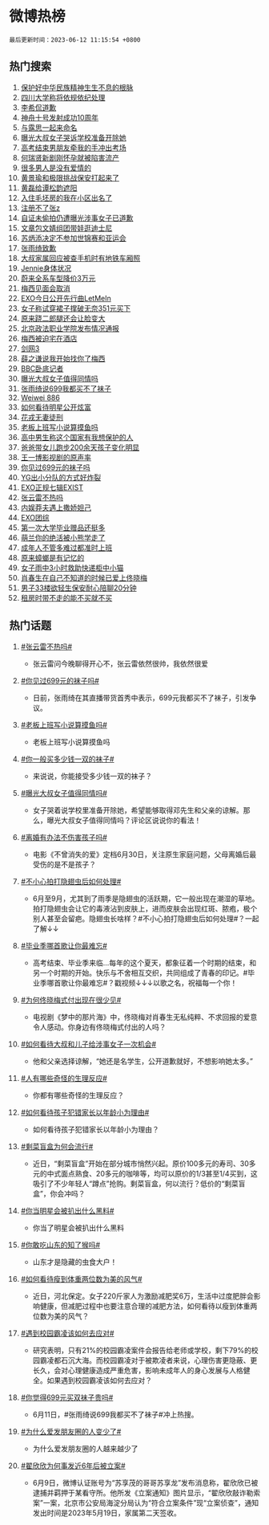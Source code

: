 # 微博热榜

`最后更新时间：2023-06-12 11:15:54 +0800`

## 热门搜索

1. [保护好中华民族精神生生不息的根脉](https://m.weibo.cn/search?containerid=100103type%3D1%26t%3D10%26q%3D%23%E4%BF%9D%E6%8A%A4%E5%A5%BD%E4%B8%AD%E5%8D%8E%E6%B0%91%E6%97%8F%E7%B2%BE%E7%A5%9E%E7%94%9F%E7%94%9F%E4%B8%8D%E6%81%AF%E7%9A%84%E6%A0%B9%E8%84%89%23&stream_entry_id=51&isnewpage=1&extparam=seat%3D1%26dgr%3D0%26filter_type%3Drealtimehot%26c_type%3D51%26stream_entry_id%3D51%26cate%3D10103%26pos%3D0%26display_time%3D1686539753%26pre_seqid%3D168653975335801841923&luicode=10000011&lfid=106003type%253D25%2526t%253D3%2526disable_hot%253D1%2526filter_type%253Drealtimehot)
1. [四川大学称将依规依纪处理](https://m.weibo.cn/search?containerid=100103type%3D1%26t%3D10%26q%3D%23%E5%9B%9B%E5%B7%9D%E5%A4%A7%E5%AD%A6%E7%A7%B0%E5%B0%86%E4%BE%9D%E8%A7%84%E4%BE%9D%E7%BA%AA%E5%A4%84%E7%90%86%23&stream_entry_id=31&isnewpage=1&extparam=seat%3D1%26q%3D%2523%25E5%259B%259B%25E5%25B7%259D%25E5%25A4%25A7%25E5%25AD%25A6%25E7%25A7%25B0%25E5%25B0%2586%25E4%25BE%259D%25E8%25A7%2584%25E4%25BE%259D%25E7%25BA%25AA%25E5%25A4%2584%25E7%2590%2586%2523%26dgr%3D0%26c_type%3D31%26flag%3D1%26cate%3D5001%26pos%3D0%26realpos%3D1%26filter_type%3Drealtimehot%26band_rank%3D1%26stream_entry_id%3D31%26lcate%3D5001%26display_time%3D1686539753%26pre_seqid%3D168653975335801841923&luicode=10000011&lfid=106003type%253D25%2526t%253D3%2526disable_hot%253D1%2526filter_type%253Drealtimehot)
1. [李希侃道歉](https://m.weibo.cn/search?containerid=100103type%3D1%26t%3D10%26q%3D%23%E6%9D%8E%E5%B8%8C%E4%BE%83%E9%81%93%E6%AD%89%23&stream_entry_id=31&isnewpage=1&extparam=seat%3D1%26q%3D%2523%25E6%259D%258E%25E5%25B8%258C%25E4%25BE%2583%25E9%2581%2593%25E6%25AD%2589%2523%26dgr%3D0%26c_type%3D31%26flag%3D1%26cate%3D5001%26pos%3D1%26realpos%3D2%26filter_type%3Drealtimehot%26band_rank%3D2%26stream_entry_id%3D31%26lcate%3D5001%26display_time%3D1686539753%26pre_seqid%3D168653975335801841923&luicode=10000011&lfid=106003type%253D25%2526t%253D3%2526disable_hot%253D1%2526filter_type%253Drealtimehot)
1. [神舟十号发射成功10周年](https://m.weibo.cn/search?containerid=100103type%3D1%26t%3D10%26q%3D%23%E7%A5%9E%E8%88%9F%E5%8D%81%E5%8F%B7%E5%8F%91%E5%B0%84%E6%88%90%E5%8A%9F10%E5%91%A8%E5%B9%B4%23&stream_entry_id=31&isnewpage=1&extparam=seat%3D1%26q%3D%2523%25E7%25A5%259E%25E8%2588%259F%25E5%258D%2581%25E5%258F%25B7%25E5%258F%2591%25E5%25B0%2584%25E6%2588%2590%25E5%258A%259F10%25E5%2591%25A8%25E5%25B9%25B4%2523%26dgr%3D0%26c_type%3D31%26flag%3D0%26cate%3D5001%26pos%3D2%26realpos%3D3%26filter_type%3Drealtimehot%26band_rank%3D3%26stream_entry_id%3D31%26lcate%3D5001%26display_time%3D1686539753%26pre_seqid%3D168653975335801841923&luicode=10000011&lfid=106003type%253D25%2526t%253D3%2526disable_hot%253D1%2526filter_type%253Drealtimehot)
1. [与露思一起来命名](https://m.weibo.cn/search?containerid=100103type%3D1%26t%3D10%26q%3D%23%E4%B8%8E%E9%9C%B2%E6%80%9D%E4%B8%80%E8%B5%B7%E6%9D%A5%E5%91%BD%E5%90%8D%23&stream_entry_id=31&isnewpage=1&extparam=seat%3D1%26q%3D%2523%25E4%25B8%258E%25E9%259C%25B2%25E6%2580%259D%25E4%25B8%2580%25E8%25B5%25B7%25E6%259D%25A5%25E5%2591%25BD%25E5%2590%258D%2523%26dgr%3D0%26adid%3D192756%26c_type%3D31%26topic_ad%3D1%26cate%3D5001%26pos%3D3%26filter_type%3Drealtimehot%26stream_entry_id%3D31%26band_rank%3D4%26lcate%3D5001%26is_ad_pos%3D1%26display_time%3D1686539753%26pre_seqid%3D168653975335801841923&luicode=10000011&lfid=106003type%253D25%2526t%253D3%2526disable_hot%253D1%2526filter_type%253Drealtimehot)
1. [曝光大叔女子哭诉学校准备开除她](https://m.weibo.cn/search?containerid=100103type%3D1%26t%3D10%26q%3D%23%E6%9B%9D%E5%85%89%E5%A4%A7%E5%8F%94%E5%A5%B3%E5%AD%90%E5%93%AD%E8%AF%89%E5%AD%A6%E6%A0%A1%E5%87%86%E5%A4%87%E5%BC%80%E9%99%A4%E5%A5%B9%23&stream_entry_id=31&isnewpage=1&extparam=seat%3D1%26q%3D%2523%25E6%259B%259D%25E5%2585%2589%25E5%25A4%25A7%25E5%258F%2594%25E5%25A5%25B3%25E5%25AD%2590%25E5%2593%25AD%25E8%25AF%2589%25E5%25AD%25A6%25E6%25A0%25A1%25E5%2587%2586%25E5%25A4%2587%25E5%25BC%2580%25E9%2599%25A4%25E5%25A5%25B9%2523%26dgr%3D0%26c_type%3D31%26flag%3D16%26cate%3D5001%26pos%3D4%26realpos%3D4%26filter_type%3Drealtimehot%26band_rank%3D4%26stream_entry_id%3D31%26lcate%3D5001%26display_time%3D1686539753%26pre_seqid%3D168653975335801841923&luicode=10000011&lfid=106003type%253D25%2526t%253D3%2526disable_hot%253D1%2526filter_type%253Drealtimehot)
1. [高考结束男朋友牵我的手冲出考场](https://m.weibo.cn/search?containerid=100103type%3D1%26t%3D10%26q%3D%E9%AB%98%E8%80%83%E7%BB%93%E6%9D%9F%E7%94%B7%E6%9C%8B%E5%8F%8B%E7%89%B5%E6%88%91%E7%9A%84%E6%89%8B%E5%86%B2%E5%87%BA%E8%80%83%E5%9C%BA&stream_entry_id=31&isnewpage=1&extparam=seat%3D1%26q%3D%25E9%25AB%2598%25E8%2580%2583%25E7%25BB%2593%25E6%259D%259F%25E7%2594%25B7%25E6%259C%258B%25E5%258F%258B%25E7%2589%25B5%25E6%2588%2591%25E7%259A%2584%25E6%2589%258B%25E5%2586%25B2%25E5%2587%25BA%25E8%2580%2583%25E5%259C%25BA%26dgr%3D0%26c_type%3D31%26flag%3D2%26cate%3D5001%26pos%3D5%26realpos%3D5%26filter_type%3Drealtimehot%26band_rank%3D5%26stream_entry_id%3D31%26lcate%3D5001%26display_time%3D1686539753%26pre_seqid%3D168653975335801841923&luicode=10000011&lfid=106003type%253D25%2526t%253D3%2526disable_hot%253D1%2526filter_type%253Drealtimehot)
1. [何瑞贤新剧刚怀孕就被陷害流产](https://m.weibo.cn/search?containerid=100103type%3D1%26t%3D10%26q%3D%23%E4%BD%95%E7%91%9E%E8%B4%A4%E6%96%B0%E5%89%A7%E5%88%9A%E6%80%80%E5%AD%95%E5%B0%B1%E8%A2%AB%E9%99%B7%E5%AE%B3%E6%B5%81%E4%BA%A7%23&stream_entry_id=31&isnewpage=1&extparam=seat%3D1%26q%3D%2523%25E4%25BD%2595%25E7%2591%259E%25E8%25B4%25A4%25E6%2596%25B0%25E5%2589%25A7%25E5%2588%259A%25E6%2580%2580%25E5%25AD%2595%25E5%25B0%25B1%25E8%25A2%25AB%25E9%2599%25B7%25E5%25AE%25B3%25E6%25B5%2581%25E4%25BA%25A7%2523%26dgr%3D0%26c_type%3D31%26flag%3D2%26cate%3D5001%26pos%3D6%26realpos%3D6%26filter_type%3Drealtimehot%26band_rank%3D6%26stream_entry_id%3D31%26lcate%3D5001%26display_time%3D1686539753%26pre_seqid%3D168653975335801841923&luicode=10000011&lfid=106003type%253D25%2526t%253D3%2526disable_hot%253D1%2526filter_type%253Drealtimehot)
1. [很多男人是没有爱情的](https://m.weibo.cn/search?containerid=100103type%3D1%26t%3D10%26q%3D%E5%BE%88%E5%A4%9A%E7%94%B7%E4%BA%BA%E6%98%AF%E6%B2%A1%E6%9C%89%E7%88%B1%E6%83%85%E7%9A%84&stream_entry_id=31&isnewpage=1&extparam=seat%3D1%26q%3D%25E5%25BE%2588%25E5%25A4%259A%25E7%2594%25B7%25E4%25BA%25BA%25E6%2598%25AF%25E6%25B2%25A1%25E6%259C%2589%25E7%2588%25B1%25E6%2583%2585%25E7%259A%2584%26dgr%3D0%26c_type%3D31%26flag%3D2%26cate%3D5001%26pos%3D7%26realpos%3D7%26filter_type%3Drealtimehot%26band_rank%3D7%26stream_entry_id%3D31%26lcate%3D5001%26display_time%3D1686539753%26pre_seqid%3D168653975335801841923&luicode=10000011&lfid=106003type%253D25%2526t%253D3%2526disable_hot%253D1%2526filter_type%253Drealtimehot)
1. [黄景瑜和极限挑战保安打起来了](https://m.weibo.cn/search?containerid=100103type%3D1%26t%3D10%26q%3D%23%E9%BB%84%E6%99%AF%E7%91%9C%E5%92%8C%E6%9E%81%E9%99%90%E6%8C%91%E6%88%98%E4%BF%9D%E5%AE%89%E6%89%93%E8%B5%B7%E6%9D%A5%E4%BA%86%23&stream_entry_id=31&isnewpage=1&extparam=seat%3D1%26q%3D%2523%25E9%25BB%2584%25E6%2599%25AF%25E7%2591%259C%25E5%2592%258C%25E6%259E%2581%25E9%2599%2590%25E6%258C%2591%25E6%2588%2598%25E4%25BF%259D%25E5%25AE%2589%25E6%2589%2593%25E8%25B5%25B7%25E6%259D%25A5%25E4%25BA%2586%2523%26dgr%3D0%26c_type%3D31%26flag%3D2%26cate%3D5001%26pos%3D8%26realpos%3D8%26filter_type%3Drealtimehot%26band_rank%3D8%26stream_entry_id%3D31%26lcate%3D5001%26display_time%3D1686539753%26pre_seqid%3D168653975335801841923&luicode=10000011&lfid=106003type%253D25%2526t%253D3%2526disable_hot%253D1%2526filter_type%253Drealtimehot)
1. [黄磊给谭松韵遮阳](https://m.weibo.cn/search?containerid=100103type%3D1%26t%3D10%26q%3D%23%E9%BB%84%E7%A3%8A%E7%BB%99%E8%B0%AD%E6%9D%BE%E9%9F%B5%E9%81%AE%E9%98%B3%23&stream_entry_id=31&isnewpage=1&extparam=seat%3D1%26q%3D%2523%25E9%25BB%2584%25E7%25A3%258A%25E7%25BB%2599%25E8%25B0%25AD%25E6%259D%25BE%25E9%259F%25B5%25E9%2581%25AE%25E9%2598%25B3%2523%26dgr%3D0%26c_type%3D31%26flag%3D1%26cate%3D5001%26pos%3D9%26realpos%3D9%26filter_type%3Drealtimehot%26band_rank%3D9%26stream_entry_id%3D31%26lcate%3D5001%26display_time%3D1686539753%26pre_seqid%3D168653975335801841923&luicode=10000011&lfid=106003type%253D25%2526t%253D3%2526disable_hot%253D1%2526filter_type%253Drealtimehot)
1. [入住毛坯房的我在小区出名了](https://m.weibo.cn/search?containerid=100103type%3D1%26t%3D10%26q%3D%23%E5%85%A5%E4%BD%8F%E6%AF%9B%E5%9D%AF%E6%88%BF%E7%9A%84%E6%88%91%E5%9C%A8%E5%B0%8F%E5%8C%BA%E5%87%BA%E5%90%8D%E4%BA%86%23&stream_entry_id=31&isnewpage=1&extparam=seat%3D1%26q%3D%2523%25E5%2585%25A5%25E4%25BD%258F%25E6%25AF%259B%25E5%259D%25AF%25E6%2588%25BF%25E7%259A%2584%25E6%2588%2591%25E5%259C%25A8%25E5%25B0%258F%25E5%258C%25BA%25E5%2587%25BA%25E5%2590%258D%25E4%25BA%2586%2523%26dgr%3D0%26c_type%3D31%26flag%3D2%26cate%3D5001%26pos%3D10%26realpos%3D10%26filter_type%3Drealtimehot%26band_rank%3D10%26stream_entry_id%3D31%26lcate%3D5001%26display_time%3D1686539753%26pre_seqid%3D168653975335801841923&luicode=10000011&lfid=106003type%253D25%2526t%253D3%2526disable_hot%253D1%2526filter_type%253Drealtimehot)
1. [注册不了张z](https://m.weibo.cn/search?containerid=100103type%3D1%26t%3D10%26q%3D%23%E6%B3%A8%E5%86%8C%E4%B8%8D%E4%BA%86%E5%BC%A0z%23&stream_entry_id=31&isnewpage=1&extparam=seat%3D1%26q%3D%2523%25E6%25B3%25A8%25E5%2586%258C%25E4%25B8%258D%25E4%25BA%2586%25E5%25BC%25A0z%2523%26dgr%3D0%26c_type%3D31%26flag%3D0%26cate%3D5001%26pos%3D11%26realpos%3D11%26filter_type%3Drealtimehot%26band_rank%3D11%26stream_entry_id%3D31%26lcate%3D5001%26display_time%3D1686539753%26pre_seqid%3D168653975335801841923&luicode=10000011&lfid=106003type%253D25%2526t%253D3%2526disable_hot%253D1%2526filter_type%253Drealtimehot)
1. [自证未偷拍仍遭曝光涉事女子已道歉](https://m.weibo.cn/search?containerid=100103type%3D1%26t%3D10%26q%3D%23%E8%87%AA%E8%AF%81%E6%9C%AA%E5%81%B7%E6%8B%8D%E4%BB%8D%E9%81%AD%E6%9B%9D%E5%85%89%E6%B6%89%E4%BA%8B%E5%A5%B3%E5%AD%90%E5%B7%B2%E9%81%93%E6%AD%89%23&stream_entry_id=31&isnewpage=1&extparam=seat%3D1%26q%3D%2523%25E8%2587%25AA%25E8%25AF%2581%25E6%259C%25AA%25E5%2581%25B7%25E6%258B%258D%25E4%25BB%258D%25E9%2581%25AD%25E6%259B%259D%25E5%2585%2589%25E6%25B6%2589%25E4%25BA%258B%25E5%25A5%25B3%25E5%25AD%2590%25E5%25B7%25B2%25E9%2581%2593%25E6%25AD%2589%2523%26dgr%3D0%26c_type%3D31%26flag%3D0%26cate%3D5001%26pos%3D12%26realpos%3D12%26filter_type%3Drealtimehot%26band_rank%3D12%26stream_entry_id%3D31%26lcate%3D5001%26display_time%3D1686539753%26pre_seqid%3D168653975335801841923&luicode=10000011&lfid=106003type%253D25%2526t%253D3%2526disable_hot%253D1%2526filter_type%253Drealtimehot)
1. [文章包文婧组团带娃逛迪士尼](https://m.weibo.cn/search?containerid=100103type%3D1%26t%3D10%26q%3D%23%E6%96%87%E7%AB%A0%E5%8C%85%E6%96%87%E5%A9%A7%E7%BB%84%E5%9B%A2%E5%B8%A6%E5%A8%83%E9%80%9B%E8%BF%AA%E5%A3%AB%E5%B0%BC%23&stream_entry_id=31&isnewpage=1&extparam=seat%3D1%26q%3D%2523%25E6%2596%2587%25E7%25AB%25A0%25E5%258C%2585%25E6%2596%2587%25E5%25A9%25A7%25E7%25BB%2584%25E5%259B%25A2%25E5%25B8%25A6%25E5%25A8%2583%25E9%2580%259B%25E8%25BF%25AA%25E5%25A3%25AB%25E5%25B0%25BC%2523%26dgr%3D0%26c_type%3D31%26flag%3D2%26cate%3D5001%26pos%3D13%26realpos%3D13%26filter_type%3Drealtimehot%26band_rank%3D13%26stream_entry_id%3D31%26lcate%3D5001%26display_time%3D1686539753%26pre_seqid%3D168653975335801841923&luicode=10000011&lfid=106003type%253D25%2526t%253D3%2526disable_hot%253D1%2526filter_type%253Drealtimehot)
1. [苏炳添决定不参加世锦赛和亚运会](https://m.weibo.cn/search?containerid=100103type%3D1%26t%3D10%26q%3D%23%E8%8B%8F%E7%82%B3%E6%B7%BB%E5%86%B3%E5%AE%9A%E4%B8%8D%E5%8F%82%E5%8A%A0%E4%B8%96%E9%94%A6%E8%B5%9B%E5%92%8C%E4%BA%9A%E8%BF%90%E4%BC%9A%23&stream_entry_id=31&isnewpage=1&extparam=seat%3D1%26q%3D%2523%25E8%258B%258F%25E7%2582%25B3%25E6%25B7%25BB%25E5%2586%25B3%25E5%25AE%259A%25E4%25B8%258D%25E5%258F%2582%25E5%258A%25A0%25E4%25B8%2596%25E9%2594%25A6%25E8%25B5%259B%25E5%2592%258C%25E4%25BA%259A%25E8%25BF%2590%25E4%25BC%259A%2523%26dgr%3D0%26c_type%3D31%26flag%3D1%26cate%3D5001%26pos%3D14%26realpos%3D14%26filter_type%3Drealtimehot%26band_rank%3D14%26stream_entry_id%3D31%26lcate%3D5001%26display_time%3D1686539753%26pre_seqid%3D168653975335801841923&luicode=10000011&lfid=106003type%253D25%2526t%253D3%2526disable_hot%253D1%2526filter_type%253Drealtimehot)
1. [张雨绮致歉](https://m.weibo.cn/search?containerid=100103type%3D1%26t%3D10%26q%3D%E5%BC%A0%E9%9B%A8%E7%BB%AE%E8%87%B4%E6%AD%89&stream_entry_id=31&isnewpage=1&extparam=seat%3D1%26q%3D%25E5%25BC%25A0%25E9%259B%25A8%25E7%25BB%25AE%25E8%2587%25B4%25E6%25AD%2589%26dgr%3D0%26c_type%3D31%26flag%3D2%26cate%3D5001%26pos%3D15%26realpos%3D15%26filter_type%3Drealtimehot%26band_rank%3D15%26stream_entry_id%3D31%26lcate%3D5001%26display_time%3D1686539753%26pre_seqid%3D168653975335801841923&luicode=10000011&lfid=106003type%253D25%2526t%253D3%2526disable_hot%253D1%2526filter_type%253Drealtimehot)
1. [大叔家属回应被查手机时有地铁车厢照](https://m.weibo.cn/search?containerid=100103type%3D1%26t%3D10%26q%3D%23%E5%A4%A7%E5%8F%94%E5%AE%B6%E5%B1%9E%E5%9B%9E%E5%BA%94%E8%A2%AB%E6%9F%A5%E6%89%8B%E6%9C%BA%E6%97%B6%E6%9C%89%E5%9C%B0%E9%93%81%E8%BD%A6%E5%8E%A2%E7%85%A7%23&stream_entry_id=31&isnewpage=1&extparam=seat%3D1%26q%3D%2523%25E5%25A4%25A7%25E5%258F%2594%25E5%25AE%25B6%25E5%25B1%259E%25E5%259B%259E%25E5%25BA%2594%25E8%25A2%25AB%25E6%259F%25A5%25E6%2589%258B%25E6%259C%25BA%25E6%2597%25B6%25E6%259C%2589%25E5%259C%25B0%25E9%2593%2581%25E8%25BD%25A6%25E5%258E%25A2%25E7%2585%25A7%2523%26dgr%3D0%26c_type%3D31%26flag%3D0%26cate%3D5001%26pos%3D16%26realpos%3D16%26filter_type%3Drealtimehot%26band_rank%3D16%26stream_entry_id%3D31%26lcate%3D5001%26display_time%3D1686539753%26pre_seqid%3D168653975335801841923&luicode=10000011&lfid=106003type%253D25%2526t%253D3%2526disable_hot%253D1%2526filter_type%253Drealtimehot)
1. [Jennie身体状况](https://m.weibo.cn/search?containerid=100103type%3D1%26t%3D10%26q%3D%23Jennie%E8%BA%AB%E4%BD%93%E7%8A%B6%E5%86%B5%23&stream_entry_id=31&isnewpage=1&extparam=seat%3D1%26q%3D%2523Jennie%25E8%25BA%25AB%25E4%25BD%2593%25E7%258A%25B6%25E5%2586%25B5%2523%26dgr%3D0%26c_type%3D31%26flag%3D2%26cate%3D5001%26pos%3D17%26realpos%3D17%26filter_type%3Drealtimehot%26band_rank%3D17%26stream_entry_id%3D31%26lcate%3D5001%26display_time%3D1686539753%26pre_seqid%3D168653975335801841923&luicode=10000011&lfid=106003type%253D25%2526t%253D3%2526disable_hot%253D1%2526filter_type%253Drealtimehot)
1. [蔚来全系车型降价3万元](https://m.weibo.cn/search?containerid=100103type%3D1%26t%3D10%26q%3D%23%E8%94%9A%E6%9D%A5%E5%85%A8%E7%B3%BB%E8%BD%A6%E5%9E%8B%E9%99%8D%E4%BB%B73%E4%B8%87%E5%85%83%23&stream_entry_id=31&isnewpage=1&extparam=seat%3D1%26q%3D%2523%25E8%2594%259A%25E6%259D%25A5%25E5%2585%25A8%25E7%25B3%25BB%25E8%25BD%25A6%25E5%259E%258B%25E9%2599%258D%25E4%25BB%25B73%25E4%25B8%2587%25E5%2585%2583%2523%26dgr%3D0%26c_type%3D31%26flag%3D1%26cate%3D5001%26pos%3D18%26realpos%3D18%26filter_type%3Drealtimehot%26band_rank%3D18%26stream_entry_id%3D31%26lcate%3D5001%26display_time%3D1686539753%26pre_seqid%3D168653975335801841923&luicode=10000011&lfid=106003type%253D25%2526t%253D3%2526disable_hot%253D1%2526filter_type%253Drealtimehot)
1. [梅西见面会取消](https://m.weibo.cn/search?containerid=100103type%3D1%26t%3D10%26q%3D%23%E6%A2%85%E8%A5%BF%E8%A7%81%E9%9D%A2%E4%BC%9A%E5%8F%96%E6%B6%88%23&stream_entry_id=31&isnewpage=1&extparam=seat%3D1%26q%3D%2523%25E6%25A2%2585%25E8%25A5%25BF%25E8%25A7%2581%25E9%259D%25A2%25E4%25BC%259A%25E5%258F%2596%25E6%25B6%2588%2523%26dgr%3D0%26c_type%3D31%26flag%3D2%26cate%3D5001%26pos%3D19%26realpos%3D19%26filter_type%3Drealtimehot%26band_rank%3D19%26stream_entry_id%3D31%26lcate%3D5001%26display_time%3D1686539753%26pre_seqid%3D168653975335801841923&luicode=10000011&lfid=106003type%253D25%2526t%253D3%2526disable_hot%253D1%2526filter_type%253Drealtimehot)
1. [EXO今日公开先行曲LetMeIn](https://m.weibo.cn/search?containerid=100103type%3D1%26t%3D10%26q%3D%23EXO%E4%BB%8A%E6%97%A5%E5%85%AC%E5%BC%80%E5%85%88%E8%A1%8C%E6%9B%B2LetMeIn%23&stream_entry_id=31&isnewpage=1&extparam=seat%3D1%26q%3D%2523EXO%25E4%25BB%258A%25E6%2597%25A5%25E5%2585%25AC%25E5%25BC%2580%25E5%2585%2588%25E8%25A1%258C%25E6%259B%25B2LetMeIn%2523%26dgr%3D0%26c_type%3D31%26flag%3D1%26cate%3D5001%26pos%3D20%26realpos%3D20%26filter_type%3Drealtimehot%26band_rank%3D20%26stream_entry_id%3D31%26lcate%3D5001%26display_time%3D1686539753%26pre_seqid%3D168653975335801841923&luicode=10000011&lfid=106003type%253D25%2526t%253D3%2526disable_hot%253D1%2526filter_type%253Drealtimehot)
1. [女子称试穿裙子撑破无奈351元买下](https://m.weibo.cn/search?containerid=100103type%3D1%26t%3D10%26q%3D%23%E5%A5%B3%E5%AD%90%E7%A7%B0%E8%AF%95%E7%A9%BF%E8%A3%99%E5%AD%90%E6%92%91%E7%A0%B4%E6%97%A0%E5%A5%88351%E5%85%83%E4%B9%B0%E4%B8%8B%23&stream_entry_id=31&isnewpage=1&extparam=seat%3D1%26q%3D%2523%25E5%25A5%25B3%25E5%25AD%2590%25E7%25A7%25B0%25E8%25AF%2595%25E7%25A9%25BF%25E8%25A3%2599%25E5%25AD%2590%25E6%2592%2591%25E7%25A0%25B4%25E6%2597%25A0%25E5%25A5%2588351%25E5%2585%2583%25E4%25B9%25B0%25E4%25B8%258B%2523%26dgr%3D0%26c_type%3D31%26flag%3D1%26cate%3D5001%26pos%3D21%26realpos%3D21%26filter_type%3Drealtimehot%26band_rank%3D21%26stream_entry_id%3D31%26lcate%3D5001%26display_time%3D1686539753%26pre_seqid%3D168653975335801841923&luicode=10000011&lfid=106003type%253D25%2526t%253D3%2526disable_hot%253D1%2526filter_type%253Drealtimehot)
1. [原来跷二郎腿还会让脸变大](https://m.weibo.cn/search?containerid=100103type%3D1%26t%3D10%26q%3D%23%E5%8E%9F%E6%9D%A5%E8%B7%B7%E4%BA%8C%E9%83%8E%E8%85%BF%E8%BF%98%E4%BC%9A%E8%AE%A9%E8%84%B8%E5%8F%98%E5%A4%A7%23&stream_entry_id=31&isnewpage=1&extparam=seat%3D1%26q%3D%2523%25E5%258E%259F%25E6%259D%25A5%25E8%25B7%25B7%25E4%25BA%258C%25E9%2583%258E%25E8%2585%25BF%25E8%25BF%2598%25E4%25BC%259A%25E8%25AE%25A9%25E8%2584%25B8%25E5%258F%2598%25E5%25A4%25A7%2523%26dgr%3D0%26c_type%3D31%26flag%3D0%26cate%3D5001%26pos%3D22%26realpos%3D22%26filter_type%3Drealtimehot%26band_rank%3D22%26stream_entry_id%3D31%26lcate%3D5001%26display_time%3D1686539753%26pre_seqid%3D168653975335801841923&luicode=10000011&lfid=106003type%253D25%2526t%253D3%2526disable_hot%253D1%2526filter_type%253Drealtimehot)
1. [北京政法职业学院发布情况通报](https://m.weibo.cn/search?containerid=100103type%3D1%26t%3D10%26q%3D%23%E5%8C%97%E4%BA%AC%E6%94%BF%E6%B3%95%E8%81%8C%E4%B8%9A%E5%AD%A6%E9%99%A2%E5%8F%91%E5%B8%83%E6%83%85%E5%86%B5%E9%80%9A%E6%8A%A5%23&stream_entry_id=31&isnewpage=1&extparam=seat%3D1%26q%3D%2523%25E5%258C%2597%25E4%25BA%25AC%25E6%2594%25BF%25E6%25B3%2595%25E8%2581%258C%25E4%25B8%259A%25E5%25AD%25A6%25E9%2599%25A2%25E5%258F%2591%25E5%25B8%2583%25E6%2583%2585%25E5%2586%25B5%25E9%2580%259A%25E6%258A%25A5%2523%26dgr%3D0%26c_type%3D31%26flag%3D2%26cate%3D5001%26pos%3D23%26realpos%3D23%26filter_type%3Drealtimehot%26band_rank%3D23%26stream_entry_id%3D31%26lcate%3D5001%26display_time%3D1686539753%26pre_seqid%3D168653975335801841923&luicode=10000011&lfid=106003type%253D25%2526t%253D3%2526disable_hot%253D1%2526filter_type%253Drealtimehot)
1. [梅西被迫宅在酒店](https://m.weibo.cn/search?containerid=100103type%3D1%26t%3D10%26q%3D%23%E6%A2%85%E8%A5%BF%E8%A2%AB%E8%BF%AB%E5%AE%85%E5%9C%A8%E9%85%92%E5%BA%97%23&stream_entry_id=31&isnewpage=1&extparam=seat%3D1%26q%3D%2523%25E6%25A2%2585%25E8%25A5%25BF%25E8%25A2%25AB%25E8%25BF%25AB%25E5%25AE%2585%25E5%259C%25A8%25E9%2585%2592%25E5%25BA%2597%2523%26dgr%3D0%26c_type%3D31%26flag%3D2%26cate%3D5001%26pos%3D24%26realpos%3D24%26filter_type%3Drealtimehot%26band_rank%3D24%26stream_entry_id%3D31%26lcate%3D5001%26display_time%3D1686539753%26pre_seqid%3D168653975335801841923&luicode=10000011&lfid=106003type%253D25%2526t%253D3%2526disable_hot%253D1%2526filter_type%253Drealtimehot)
1. [剑网3](https://m.weibo.cn/search?containerid=100103type%3D1%26t%3D10%26q%3D%E5%89%91%E7%BD%913&stream_entry_id=31&isnewpage=1&extparam=seat%3D1%26q%3D%25E5%2589%2591%25E7%25BD%25913%26dgr%3D0%26c_type%3D31%26flag%3D1%26cate%3D5001%26pos%3D25%26realpos%3D25%26filter_type%3Drealtimehot%26band_rank%3D25%26stream_entry_id%3D31%26lcate%3D5001%26display_time%3D1686539753%26pre_seqid%3D168653975335801841923&luicode=10000011&lfid=106003type%253D25%2526t%253D3%2526disable_hot%253D1%2526filter_type%253Drealtimehot)
1. [薛之谦说我开始找你了梅西](https://m.weibo.cn/search?containerid=100103type%3D1%26t%3D10%26q%3D%23%E8%96%9B%E4%B9%8B%E8%B0%A6%E8%AF%B4%E6%88%91%E5%BC%80%E5%A7%8B%E6%89%BE%E4%BD%A0%E4%BA%86%E6%A2%85%E8%A5%BF%23&stream_entry_id=31&isnewpage=1&extparam=seat%3D1%26q%3D%2523%25E8%2596%259B%25E4%25B9%258B%25E8%25B0%25A6%25E8%25AF%25B4%25E6%2588%2591%25E5%25BC%2580%25E5%25A7%258B%25E6%2589%25BE%25E4%25BD%25A0%25E4%25BA%2586%25E6%25A2%2585%25E8%25A5%25BF%2523%26dgr%3D0%26c_type%3D31%26flag%3D0%26cate%3D5001%26pos%3D26%26realpos%3D26%26filter_type%3Drealtimehot%26band_rank%3D26%26stream_entry_id%3D31%26lcate%3D5001%26display_time%3D1686539753%26pre_seqid%3D168653975335801841923&luicode=10000011&lfid=106003type%253D25%2526t%253D3%2526disable_hot%253D1%2526filter_type%253Drealtimehot)
1. [BBC卧底记者](https://m.weibo.cn/search?containerid=100103type%3D1%26t%3D10%26q%3DBBC%E5%8D%A7%E5%BA%95%E8%AE%B0%E8%80%85&stream_entry_id=31&isnewpage=1&extparam=seat%3D1%26q%3DBBC%25E5%258D%25A7%25E5%25BA%2595%25E8%25AE%25B0%25E8%2580%2585%26dgr%3D0%26c_type%3D31%26flag%3D1%26cate%3D5001%26pos%3D27%26realpos%3D27%26filter_type%3Drealtimehot%26band_rank%3D27%26stream_entry_id%3D31%26lcate%3D5001%26display_time%3D1686539753%26pre_seqid%3D168653975335801841923&luicode=10000011&lfid=106003type%253D25%2526t%253D3%2526disable_hot%253D1%2526filter_type%253Drealtimehot)
1. [曝光大叔女子值得同情吗](https://m.weibo.cn/search?containerid=100103type%3D1%26t%3D10%26q%3D%23%E6%9B%9D%E5%85%89%E5%A4%A7%E5%8F%94%E5%A5%B3%E5%AD%90%E5%80%BC%E5%BE%97%E5%90%8C%E6%83%85%E5%90%97%23&stream_entry_id=31&isnewpage=1&extparam=seat%3D1%26q%3D%2523%25E6%259B%259D%25E5%2585%2589%25E5%25A4%25A7%25E5%258F%2594%25E5%25A5%25B3%25E5%25AD%2590%25E5%2580%25BC%25E5%25BE%2597%25E5%2590%258C%25E6%2583%2585%25E5%2590%2597%2523%26dgr%3D0%26c_type%3D31%26flag%3D1%26cate%3D5001%26pos%3D28%26realpos%3D28%26filter_type%3Drealtimehot%26band_rank%3D28%26stream_entry_id%3D31%26lcate%3D5001%26display_time%3D1686539753%26pre_seqid%3D168653975335801841923&luicode=10000011&lfid=106003type%253D25%2526t%253D3%2526disable_hot%253D1%2526filter_type%253Drealtimehot)
1. [张雨绮说699我都买不了袜子](https://m.weibo.cn/search?containerid=100103type%3D1%26t%3D10%26q%3D%23%E5%BC%A0%E9%9B%A8%E7%BB%AE%E8%AF%B4699%E6%88%91%E9%83%BD%E4%B9%B0%E4%B8%8D%E4%BA%86%E8%A2%9C%E5%AD%90%23&stream_entry_id=31&isnewpage=1&extparam=seat%3D1%26q%3D%2523%25E5%25BC%25A0%25E9%259B%25A8%25E7%25BB%25AE%25E8%25AF%25B4699%25E6%2588%2591%25E9%2583%25BD%25E4%25B9%25B0%25E4%25B8%258D%25E4%25BA%2586%25E8%25A2%259C%25E5%25AD%2590%2523%26dgr%3D0%26c_type%3D31%26flag%3D0%26cate%3D5001%26pos%3D29%26realpos%3D29%26filter_type%3Drealtimehot%26band_rank%3D29%26stream_entry_id%3D31%26lcate%3D5001%26display_time%3D1686539753%26pre_seqid%3D168653975335801841923&luicode=10000011&lfid=106003type%253D25%2526t%253D3%2526disable_hot%253D1%2526filter_type%253Drealtimehot)
1. [Weiwei 886](https://m.weibo.cn/search?containerid=100103type%3D1%26t%3D10%26q%3DWeiwei+886&stream_entry_id=31&isnewpage=1&extparam=seat%3D1%26q%3DWeiwei%2520886%26dgr%3D0%26c_type%3D31%26flag%3D0%26cate%3D5001%26pos%3D30%26realpos%3D30%26filter_type%3Drealtimehot%26band_rank%3D30%26stream_entry_id%3D31%26lcate%3D5001%26display_time%3D1686539753%26pre_seqid%3D168653975335801841923&luicode=10000011&lfid=106003type%253D25%2526t%253D3%2526disable_hot%253D1%2526filter_type%253Drealtimehot)
1. [如何看待明星公开炫富](https://m.weibo.cn/search?containerid=100103type%3D1%26t%3D10%26q%3D%23%E5%A6%82%E4%BD%95%E7%9C%8B%E5%BE%85%E6%98%8E%E6%98%9F%E5%85%AC%E5%BC%80%E7%82%AB%E5%AF%8C%23&stream_entry_id=31&isnewpage=1&extparam=seat%3D1%26q%3D%2523%25E5%25A6%2582%25E4%25BD%2595%25E7%259C%258B%25E5%25BE%2585%25E6%2598%258E%25E6%2598%259F%25E5%2585%25AC%25E5%25BC%2580%25E7%2582%25AB%25E5%25AF%258C%2523%26dgr%3D0%26c_type%3D31%26flag%3D1%26cate%3D5001%26pos%3D31%26realpos%3D31%26filter_type%3Drealtimehot%26band_rank%3D31%26stream_entry_id%3D31%26lcate%3D5001%26display_time%3D1686539753%26pre_seqid%3D168653975335801841923&luicode=10000011&lfid=106003type%253D25%2526t%253D3%2526disable_hot%253D1%2526filter_type%253Drealtimehot)
1. [花戎无妻徒刑](https://m.weibo.cn/search?containerid=100103type%3D1%26t%3D10%26q%3D%23%E8%8A%B1%E6%88%8E%E6%97%A0%E5%A6%BB%E5%BE%92%E5%88%91%23&stream_entry_id=31&isnewpage=1&extparam=seat%3D1%26q%3D%2523%25E8%258A%25B1%25E6%2588%258E%25E6%2597%25A0%25E5%25A6%25BB%25E5%25BE%2592%25E5%2588%2591%2523%26dgr%3D0%26c_type%3D31%26flag%3D1%26cate%3D5001%26pos%3D32%26realpos%3D32%26filter_type%3Drealtimehot%26band_rank%3D32%26stream_entry_id%3D31%26lcate%3D5001%26display_time%3D1686539753%26pre_seqid%3D168653975335801841923&luicode=10000011&lfid=106003type%253D25%2526t%253D3%2526disable_hot%253D1%2526filter_type%253Drealtimehot)
1. [老板上班写小说算摸鱼吗](https://m.weibo.cn/search?containerid=100103type%3D1%26t%3D10%26q%3D%23%E8%80%81%E6%9D%BF%E4%B8%8A%E7%8F%AD%E5%86%99%E5%B0%8F%E8%AF%B4%E7%AE%97%E6%91%B8%E9%B1%BC%E5%90%97%23&stream_entry_id=31&isnewpage=1&extparam=seat%3D1%26q%3D%2523%25E8%2580%2581%25E6%259D%25BF%25E4%25B8%258A%25E7%258F%25AD%25E5%2586%2599%25E5%25B0%258F%25E8%25AF%25B4%25E7%25AE%2597%25E6%2591%25B8%25E9%25B1%25BC%25E5%2590%2597%2523%26dgr%3D0%26c_type%3D31%26flag%3D1%26cate%3D5001%26pos%3D33%26realpos%3D33%26filter_type%3Drealtimehot%26band_rank%3D33%26stream_entry_id%3D31%26lcate%3D5001%26display_time%3D1686539753%26pre_seqid%3D168653975335801841923&luicode=10000011&lfid=106003type%253D25%2526t%253D3%2526disable_hot%253D1%2526filter_type%253Drealtimehot)
1. [高中男生称这个国家有我想保护的人](https://m.weibo.cn/search?containerid=100103type%3D1%26t%3D10%26q%3D%23%E9%AB%98%E4%B8%AD%E7%94%B7%E7%94%9F%E7%A7%B0%E8%BF%99%E4%B8%AA%E5%9B%BD%E5%AE%B6%E6%9C%89%E6%88%91%E6%83%B3%E4%BF%9D%E6%8A%A4%E7%9A%84%E4%BA%BA%23&stream_entry_id=31&isnewpage=1&extparam=seat%3D1%26q%3D%2523%25E9%25AB%2598%25E4%25B8%25AD%25E7%2594%25B7%25E7%2594%259F%25E7%25A7%25B0%25E8%25BF%2599%25E4%25B8%25AA%25E5%259B%25BD%25E5%25AE%25B6%25E6%259C%2589%25E6%2588%2591%25E6%2583%25B3%25E4%25BF%259D%25E6%258A%25A4%25E7%259A%2584%25E4%25BA%25BA%2523%26dgr%3D0%26c_type%3D31%26flag%3D1%26cate%3D5001%26pos%3D34%26realpos%3D34%26filter_type%3Drealtimehot%26band_rank%3D34%26stream_entry_id%3D31%26lcate%3D5001%26display_time%3D1686539753%26pre_seqid%3D168653975335801841923&luicode=10000011&lfid=106003type%253D25%2526t%253D3%2526disable_hot%253D1%2526filter_type%253Drealtimehot)
1. [爸爸带女儿跑步200余天孩子变化明显](https://m.weibo.cn/search?containerid=100103type%3D1%26t%3D10%26q%3D%23%E7%88%B8%E7%88%B8%E5%B8%A6%E5%A5%B3%E5%84%BF%E8%B7%91%E6%AD%A5200%E4%BD%99%E5%A4%A9%E5%AD%A9%E5%AD%90%E5%8F%98%E5%8C%96%E6%98%8E%E6%98%BE%23&stream_entry_id=31&isnewpage=1&extparam=seat%3D1%26q%3D%2523%25E7%2588%25B8%25E7%2588%25B8%25E5%25B8%25A6%25E5%25A5%25B3%25E5%2584%25BF%25E8%25B7%2591%25E6%25AD%25A5200%25E4%25BD%2599%25E5%25A4%25A9%25E5%25AD%25A9%25E5%25AD%2590%25E5%258F%2598%25E5%258C%2596%25E6%2598%258E%25E6%2598%25BE%2523%26dgr%3D0%26c_type%3D31%26flag%3D0%26cate%3D5001%26pos%3D35%26realpos%3D35%26filter_type%3Drealtimehot%26band_rank%3D35%26stream_entry_id%3D31%26lcate%3D5001%26display_time%3D1686539753%26pre_seqid%3D168653975335801841923&luicode=10000011&lfid=106003type%253D25%2526t%253D3%2526disable_hot%253D1%2526filter_type%253Drealtimehot)
1. [王一博影视剧的原声率](https://m.weibo.cn/search?containerid=100103type%3D1%26t%3D10%26q%3D%23%E7%8E%8B%E4%B8%80%E5%8D%9A%E5%BD%B1%E8%A7%86%E5%89%A7%E7%9A%84%E5%8E%9F%E5%A3%B0%E7%8E%87%23&stream_entry_id=31&isnewpage=1&extparam=seat%3D1%26q%3D%2523%25E7%258E%258B%25E4%25B8%2580%25E5%258D%259A%25E5%25BD%25B1%25E8%25A7%2586%25E5%2589%25A7%25E7%259A%2584%25E5%258E%259F%25E5%25A3%25B0%25E7%258E%2587%2523%26dgr%3D0%26c_type%3D31%26flag%3D1%26cate%3D5001%26pos%3D36%26realpos%3D36%26filter_type%3Drealtimehot%26band_rank%3D36%26stream_entry_id%3D31%26lcate%3D5001%26display_time%3D1686539753%26pre_seqid%3D168653975335801841923&luicode=10000011&lfid=106003type%253D25%2526t%253D3%2526disable_hot%253D1%2526filter_type%253Drealtimehot)
1. [你见过699元的袜子吗](https://m.weibo.cn/search?containerid=100103type%3D1%26t%3D10%26q%3D%23%E4%BD%A0%E8%A7%81%E8%BF%87699%E5%85%83%E7%9A%84%E8%A2%9C%E5%AD%90%E5%90%97%23&stream_entry_id=31&isnewpage=1&extparam=seat%3D1%26q%3D%2523%25E4%25BD%25A0%25E8%25A7%2581%25E8%25BF%2587699%25E5%2585%2583%25E7%259A%2584%25E8%25A2%259C%25E5%25AD%2590%25E5%2590%2597%2523%26dgr%3D0%26c_type%3D31%26flag%3D0%26cate%3D5001%26pos%3D37%26realpos%3D37%26filter_type%3Drealtimehot%26band_rank%3D37%26stream_entry_id%3D31%26lcate%3D5001%26display_time%3D1686539753%26pre_seqid%3D168653975335801841923&luicode=10000011&lfid=106003type%253D25%2526t%253D3%2526disable_hot%253D1%2526filter_type%253Drealtimehot)
1. [YG出小分队的方式好炸裂](https://m.weibo.cn/search?containerid=100103type%3D1%26t%3D10%26q%3D%23YG%E5%87%BA%E5%B0%8F%E5%88%86%E9%98%9F%E7%9A%84%E6%96%B9%E5%BC%8F%E5%A5%BD%E7%82%B8%E8%A3%82%23&stream_entry_id=31&isnewpage=1&extparam=seat%3D1%26q%3D%2523YG%25E5%2587%25BA%25E5%25B0%258F%25E5%2588%2586%25E9%2598%259F%25E7%259A%2584%25E6%2596%25B9%25E5%25BC%258F%25E5%25A5%25BD%25E7%2582%25B8%25E8%25A3%2582%2523%26dgr%3D0%26c_type%3D31%26flag%3D1%26cate%3D5001%26pos%3D38%26realpos%3D38%26filter_type%3Drealtimehot%26band_rank%3D38%26stream_entry_id%3D31%26lcate%3D5001%26display_time%3D1686539753%26pre_seqid%3D168653975335801841923&luicode=10000011&lfid=106003type%253D25%2526t%253D3%2526disable_hot%253D1%2526filter_type%253Drealtimehot)
1. [EXO正规七辑EXIST](https://m.weibo.cn/search?containerid=100103type%3D1%26t%3D10%26q%3D%23EXO%E6%AD%A3%E8%A7%84%E4%B8%83%E8%BE%91EXIST%23&stream_entry_id=31&isnewpage=1&extparam=seat%3D1%26q%3D%2523EXO%25E6%25AD%25A3%25E8%25A7%2584%25E4%25B8%2583%25E8%25BE%2591EXIST%2523%26dgr%3D0%26c_type%3D31%26flag%3D0%26cate%3D5001%26pos%3D39%26realpos%3D39%26filter_type%3Drealtimehot%26band_rank%3D39%26stream_entry_id%3D31%26lcate%3D5001%26display_time%3D1686539753%26pre_seqid%3D168653975335801841923&luicode=10000011&lfid=106003type%253D25%2526t%253D3%2526disable_hot%253D1%2526filter_type%253Drealtimehot)
1. [张云雷不热吗](https://m.weibo.cn/search?containerid=100103type%3D1%26t%3D10%26q%3D%23%E5%BC%A0%E4%BA%91%E9%9B%B7%E4%B8%8D%E7%83%AD%E5%90%97%23&stream_entry_id=31&isnewpage=1&extparam=seat%3D1%26q%3D%2523%25E5%25BC%25A0%25E4%25BA%2591%25E9%259B%25B7%25E4%25B8%258D%25E7%2583%25AD%25E5%2590%2597%2523%26dgr%3D0%26c_type%3D31%26flag%3D0%26cate%3D5001%26pos%3D40%26realpos%3D40%26filter_type%3Drealtimehot%26band_rank%3D40%26stream_entry_id%3D31%26lcate%3D5001%26display_time%3D1686539753%26pre_seqid%3D168653975335801841923&luicode=10000011&lfid=106003type%253D25%2526t%253D3%2526disable_hot%253D1%2526filter_type%253Drealtimehot)
1. [内娱莽夫遇上撒娇妲己](https://m.weibo.cn/search?containerid=100103type%3D1%26t%3D10%26q%3D%23%E5%86%85%E5%A8%B1%E8%8E%BD%E5%A4%AB%E9%81%87%E4%B8%8A%E6%92%92%E5%A8%87%E5%A6%B2%E5%B7%B1%23&stream_entry_id=31&isnewpage=1&extparam=seat%3D1%26q%3D%2523%25E5%2586%2585%25E5%25A8%25B1%25E8%258E%25BD%25E5%25A4%25AB%25E9%2581%2587%25E4%25B8%258A%25E6%2592%2592%25E5%25A8%2587%25E5%25A6%25B2%25E5%25B7%25B1%2523%26dgr%3D0%26c_type%3D31%26flag%3D1%26cate%3D5001%26pos%3D41%26realpos%3D41%26filter_type%3Drealtimehot%26band_rank%3D41%26stream_entry_id%3D31%26lcate%3D5001%26display_time%3D1686539753%26pre_seqid%3D168653975335801841923&luicode=10000011&lfid=106003type%253D25%2526t%253D3%2526disable_hot%253D1%2526filter_type%253Drealtimehot)
1. [EXO团综](https://m.weibo.cn/search?containerid=100103type%3D1%26t%3D10%26q%3DEXO%E5%9B%A2%E7%BB%BC&stream_entry_id=31&isnewpage=1&extparam=seat%3D1%26q%3DEXO%25E5%259B%25A2%25E7%25BB%25BC%26dgr%3D0%26c_type%3D31%26flag%3D0%26cate%3D5001%26pos%3D42%26realpos%3D42%26filter_type%3Drealtimehot%26band_rank%3D42%26stream_entry_id%3D31%26lcate%3D5001%26display_time%3D1686539753%26pre_seqid%3D168653975335801841923&luicode=10000011&lfid=106003type%253D25%2526t%253D3%2526disable_hot%253D1%2526filter_type%253Drealtimehot)
1. [第一次大学毕业赠品还挺多](https://m.weibo.cn/search?containerid=100103type%3D1%26t%3D10%26q%3D%23%E7%AC%AC%E4%B8%80%E6%AC%A1%E5%A4%A7%E5%AD%A6%E6%AF%95%E4%B8%9A%E8%B5%A0%E5%93%81%E8%BF%98%E6%8C%BA%E5%A4%9A%23&stream_entry_id=31&isnewpage=1&extparam=seat%3D1%26q%3D%2523%25E7%25AC%25AC%25E4%25B8%2580%25E6%25AC%25A1%25E5%25A4%25A7%25E5%25AD%25A6%25E6%25AF%2595%25E4%25B8%259A%25E8%25B5%25A0%25E5%2593%2581%25E8%25BF%2598%25E6%258C%25BA%25E5%25A4%259A%2523%26dgr%3D0%26c_type%3D31%26flag%3D1%26cate%3D5001%26pos%3D43%26realpos%3D43%26filter_type%3Drealtimehot%26band_rank%3D43%26stream_entry_id%3D31%26lcate%3D5001%26display_time%3D1686539753%26pre_seqid%3D168653975335801841923&luicode=10000011&lfid=106003type%253D25%2526t%253D3%2526disable_hot%253D1%2526filter_type%253Drealtimehot)
1. [萌兰你的绝活被小熊学走了](https://m.weibo.cn/search?containerid=100103type%3D1%26t%3D10%26q%3D%23%E8%90%8C%E5%85%B0%E4%BD%A0%E7%9A%84%E7%BB%9D%E6%B4%BB%E8%A2%AB%E5%B0%8F%E7%86%8A%E5%AD%A6%E8%B5%B0%E4%BA%86%23&stream_entry_id=31&isnewpage=1&extparam=seat%3D1%26q%3D%2523%25E8%2590%258C%25E5%2585%25B0%25E4%25BD%25A0%25E7%259A%2584%25E7%25BB%259D%25E6%25B4%25BB%25E8%25A2%25AB%25E5%25B0%258F%25E7%2586%258A%25E5%25AD%25A6%25E8%25B5%25B0%25E4%25BA%2586%2523%26dgr%3D0%26c_type%3D31%26flag%3D1%26cate%3D5001%26pos%3D44%26realpos%3D44%26filter_type%3Drealtimehot%26band_rank%3D44%26stream_entry_id%3D31%26lcate%3D5001%26display_time%3D1686539753%26pre_seqid%3D168653975335801841923&luicode=10000011&lfid=106003type%253D25%2526t%253D3%2526disable_hot%253D1%2526filter_type%253Drealtimehot)
1. [成年人不管多难过都准时上班](https://m.weibo.cn/search?containerid=100103type%3D1%26t%3D10%26q%3D%E6%88%90%E5%B9%B4%E4%BA%BA%E4%B8%8D%E7%AE%A1%E5%A4%9A%E9%9A%BE%E8%BF%87%E9%83%BD%E5%87%86%E6%97%B6%E4%B8%8A%E7%8F%AD&stream_entry_id=31&isnewpage=1&extparam=seat%3D1%26q%3D%25E6%2588%2590%25E5%25B9%25B4%25E4%25BA%25BA%25E4%25B8%258D%25E7%25AE%25A1%25E5%25A4%259A%25E9%259A%25BE%25E8%25BF%2587%25E9%2583%25BD%25E5%2587%2586%25E6%2597%25B6%25E4%25B8%258A%25E7%258F%25AD%26dgr%3D0%26c_type%3D31%26flag%3D1%26cate%3D5001%26pos%3D45%26realpos%3D45%26filter_type%3Drealtimehot%26band_rank%3D45%26stream_entry_id%3D31%26lcate%3D5001%26display_time%3D1686539753%26pre_seqid%3D168653975335801841923&luicode=10000011&lfid=106003type%253D25%2526t%253D3%2526disable_hot%253D1%2526filter_type%253Drealtimehot)
1. [原来蟑螂是有记忆的](https://m.weibo.cn/search?containerid=100103type%3D1%26t%3D10%26q%3D%23%E5%8E%9F%E6%9D%A5%E8%9F%91%E8%9E%82%E6%98%AF%E6%9C%89%E8%AE%B0%E5%BF%86%E7%9A%84%23&stream_entry_id=31&isnewpage=1&extparam=seat%3D1%26q%3D%2523%25E5%258E%259F%25E6%259D%25A5%25E8%259F%2591%25E8%259E%2582%25E6%2598%25AF%25E6%259C%2589%25E8%25AE%25B0%25E5%25BF%2586%25E7%259A%2584%2523%26dgr%3D0%26c_type%3D31%26flag%3D0%26cate%3D5001%26pos%3D46%26realpos%3D46%26filter_type%3Drealtimehot%26band_rank%3D46%26stream_entry_id%3D31%26lcate%3D5001%26display_time%3D1686539753%26pre_seqid%3D168653975335801841923&luicode=10000011&lfid=106003type%253D25%2526t%253D3%2526disable_hot%253D1%2526filter_type%253Drealtimehot)
1. [女子雨中3小时救助快递柜中小猫](https://m.weibo.cn/search?containerid=100103type%3D1%26t%3D10%26q%3D%23%E5%A5%B3%E5%AD%90%E9%9B%A8%E4%B8%AD3%E5%B0%8F%E6%97%B6%E6%95%91%E5%8A%A9%E5%BF%AB%E9%80%92%E6%9F%9C%E4%B8%AD%E5%B0%8F%E7%8C%AB%23&stream_entry_id=31&isnewpage=1&extparam=seat%3D1%26q%3D%2523%25E5%25A5%25B3%25E5%25AD%2590%25E9%259B%25A8%25E4%25B8%25AD3%25E5%25B0%258F%25E6%2597%25B6%25E6%2595%2591%25E5%258A%25A9%25E5%25BF%25AB%25E9%2580%2592%25E6%259F%259C%25E4%25B8%25AD%25E5%25B0%258F%25E7%258C%25AB%2523%26dgr%3D0%26c_type%3D31%26flag%3D1%26cate%3D5001%26pos%3D47%26realpos%3D47%26filter_type%3Drealtimehot%26band_rank%3D47%26stream_entry_id%3D31%26lcate%3D5001%26display_time%3D1686539753%26pre_seqid%3D168653975335801841923&luicode=10000011&lfid=106003type%253D25%2526t%253D3%2526disable_hot%253D1%2526filter_type%253Drealtimehot)
1. [肖春生在自己不知道的时候已爱上佟晓梅](https://m.weibo.cn/search?containerid=100103type%3D1%26t%3D10%26q%3D%23%E8%82%96%E6%98%A5%E7%94%9F%E5%9C%A8%E8%87%AA%E5%B7%B1%E4%B8%8D%E7%9F%A5%E9%81%93%E7%9A%84%E6%97%B6%E5%80%99%E5%B7%B2%E7%88%B1%E4%B8%8A%E4%BD%9F%E6%99%93%E6%A2%85%23&stream_entry_id=31&isnewpage=1&extparam=seat%3D1%26q%3D%2523%25E8%2582%2596%25E6%2598%25A5%25E7%2594%259F%25E5%259C%25A8%25E8%2587%25AA%25E5%25B7%25B1%25E4%25B8%258D%25E7%259F%25A5%25E9%2581%2593%25E7%259A%2584%25E6%2597%25B6%25E5%2580%2599%25E5%25B7%25B2%25E7%2588%25B1%25E4%25B8%258A%25E4%25BD%259F%25E6%2599%2593%25E6%25A2%2585%2523%26dgr%3D0%26c_type%3D31%26flag%3D0%26cate%3D5001%26pos%3D48%26realpos%3D48%26filter_type%3Drealtimehot%26band_rank%3D48%26stream_entry_id%3D31%26lcate%3D5001%26display_time%3D1686539753%26pre_seqid%3D168653975335801841923&luicode=10000011&lfid=106003type%253D25%2526t%253D3%2526disable_hot%253D1%2526filter_type%253Drealtimehot)
1. [男子33楼欲轻生保安耐心陪聊20分钟](https://m.weibo.cn/search?containerid=100103type%3D1%26t%3D10%26q%3D%23%E7%94%B7%E5%AD%9033%E6%A5%BC%E6%AC%B2%E8%BD%BB%E7%94%9F%E4%BF%9D%E5%AE%89%E8%80%90%E5%BF%83%E9%99%AA%E8%81%8A20%E5%88%86%E9%92%9F%23&stream_entry_id=31&isnewpage=1&extparam=seat%3D1%26q%3D%2523%25E7%2594%25B7%25E5%25AD%259033%25E6%25A5%25BC%25E6%25AC%25B2%25E8%25BD%25BB%25E7%2594%259F%25E4%25BF%259D%25E5%25AE%2589%25E8%2580%2590%25E5%25BF%2583%25E9%2599%25AA%25E8%2581%258A20%25E5%2588%2586%25E9%2592%259F%2523%26dgr%3D0%26c_type%3D31%26flag%3D1%26cate%3D5001%26pos%3D49%26realpos%3D49%26filter_type%3Drealtimehot%26band_rank%3D49%26stream_entry_id%3D31%26lcate%3D5001%26display_time%3D1686539753%26pre_seqid%3D168653975335801841923&luicode=10000011&lfid=106003type%253D25%2526t%253D3%2526disable_hot%253D1%2526filter_type%253Drealtimehot)
1. [租房时带不走的能不买就不买](https://m.weibo.cn/search?containerid=100103type%3D1%26t%3D10%26q%3D%23%E7%A7%9F%E6%88%BF%E6%97%B6%E5%B8%A6%E4%B8%8D%E8%B5%B0%E7%9A%84%E8%83%BD%E4%B8%8D%E4%B9%B0%E5%B0%B1%E4%B8%8D%E4%B9%B0%23&stream_entry_id=31&isnewpage=1&extparam=seat%3D1%26q%3D%2523%25E7%25A7%259F%25E6%2588%25BF%25E6%2597%25B6%25E5%25B8%25A6%25E4%25B8%258D%25E8%25B5%25B0%25E7%259A%2584%25E8%2583%25BD%25E4%25B8%258D%25E4%25B9%25B0%25E5%25B0%25B1%25E4%25B8%258D%25E4%25B9%25B0%2523%26dgr%3D0%26c_type%3D31%26flag%3D0%26cate%3D5001%26pos%3D50%26realpos%3D50%26filter_type%3Drealtimehot%26band_rank%3D50%26stream_entry_id%3D31%26lcate%3D5001%26display_time%3D1686539753%26pre_seqid%3D168653975335801841923&luicode=10000011&lfid=106003type%253D25%2526t%253D3%2526disable_hot%253D1%2526filter_type%253Drealtimehot)

## 热门话题

1. [#张云雷不热吗#](https://m.weibo.cn/search?containerid=231522type%3D1%26t%3D10%26q%3D%23%E5%BC%A0%E4%BA%91%E9%9B%B7%E4%B8%8D%E7%83%AD%E5%90%97%23&stream_entry_id=128&isnewpage=1&extparam=seat%3D1%26c_type%3D128%26unitid%3D1686528138981%26cate%3D5004%26dgr%3D0%26lcate%3D5004%26pos%3D1-0-0%26display_time%3D1686539754%26pre_seqid%3D16865397547070640496&luicode=10000011&lfid=231648_-_4)
    - 张云雷问今晚聊得开心不，张云雷依然很帅，我依然很爱 ​​​

1. [#你见过699元的袜子吗#](https://m.weibo.cn/search?containerid=231522type%3D1%26t%3D10%26q%3D%23%E4%BD%A0%E8%A7%81%E8%BF%87699%E5%85%83%E7%9A%84%E8%A2%9C%E5%AD%90%E5%90%97%23&stream_entry_id=128&isnewpage=1&extparam=seat%3D1%26c_type%3D128%26unitid%3D1686530523398%26cate%3D5004%26dgr%3D0%26lcate%3D5004%26pos%3D1-0-1%26display_time%3D1686539754%26pre_seqid%3D16865397547070640496&luicode=10000011&lfid=231648_-_4)
    - 日前，张雨绮在其直播带货首秀中表示，699元我都买不了袜子，引发争议。

1. [#老板上班写小说算摸鱼吗#](https://m.weibo.cn/search?containerid=231522type%3D1%26t%3D10%26q%3D%23%E8%80%81%E6%9D%BF%E4%B8%8A%E7%8F%AD%E5%86%99%E5%B0%8F%E8%AF%B4%E7%AE%97%E6%91%B8%E9%B1%BC%E5%90%97%23&stream_entry_id=128&isnewpage=1&extparam=seat%3D1%26c_type%3D128%26unitid%3D1686536226588%26cate%3D5004%26dgr%3D0%26lcate%3D5004%26pos%3D1-0-2%26display_time%3D1686539754%26pre_seqid%3D16865397547070640496&luicode=10000011&lfid=231648_-_4)
    - 老板上班写小说算摸鱼吗

1. [#你一般买多少钱一双的袜子#](https://m.weibo.cn/search?containerid=231522type%3D1%26t%3D10%26q%3D%23%E4%BD%A0%E4%B8%80%E8%88%AC%E4%B9%B0%E5%A4%9A%E5%B0%91%E9%92%B1%E4%B8%80%E5%8F%8C%E7%9A%84%E8%A2%9C%E5%AD%90%23&stream_entry_id=128&isnewpage=1&extparam=seat%3D1%26c_type%3D128%26unitid%3D1686478052227%26cate%3D5004%26dgr%3D0%26lcate%3D5004%26pos%3D1-0-3%26display_time%3D1686539754%26pre_seqid%3D16865397547070640496&luicode=10000011&lfid=231648_-_4)
    - 来说说，你能接受多少钱一双的袜子？

1. [#曝光大叔女子值得同情吗#](https://m.weibo.cn/search?containerid=231522type%3D1%26t%3D10%26q%3D%23%E6%9B%9D%E5%85%89%E5%A4%A7%E5%8F%94%E5%A5%B3%E5%AD%90%E5%80%BC%E5%BE%97%E5%90%8C%E6%83%85%E5%90%97%23&stream_entry_id=128&isnewpage=1&extparam=seat%3D1%26c_type%3D128%26unitid%3D1686536515902%26cate%3D5004%26dgr%3D0%26lcate%3D5004%26pos%3D1-0-4%26display_time%3D1686539754%26pre_seqid%3D16865397547070640496&luicode=10000011&lfid=231648_-_4)
    - 女子哭着说学校里准备开除她，希望能够取得邓先生和父亲的谅解。那么，曝光大叔女子值得同情吗？  ​评论区说说你的看法！

1. [#离婚有办法不伤害孩子吗#](https://m.weibo.cn/search?containerid=231522type%3D1%26t%3D10%26q%3D%23%E7%A6%BB%E5%A9%9A%E6%9C%89%E5%8A%9E%E6%B3%95%E4%B8%8D%E4%BC%A4%E5%AE%B3%E5%AD%A9%E5%AD%90%E5%90%97%23&stream_entry_id=128&isnewpage=1&extparam=seat%3D1%26c_type%3D128%26unitid%3D1686538316075%26cate%3D5004%26dgr%3D0%26lcate%3D5004%26pos%3D1-0-5%26display_time%3D1686539754%26pre_seqid%3D16865397547070640496&luicode=10000011&lfid=231648_-_4)
    - 电影《不曾消失的爱》定档6月30日，关注原生家庭问题，父母离婚后最受伤的是不是孩子？

1. [#不小心拍打隐翅虫后如何处理#](https://m.weibo.cn/search?containerid=231522type%3D1%26t%3D10%26q%3D%23%E4%B8%8D%E5%B0%8F%E5%BF%83%E6%8B%8D%E6%89%93%E9%9A%90%E7%BF%85%E8%99%AB%E5%90%8E%E5%A6%82%E4%BD%95%E5%A4%84%E7%90%86%23&stream_entry_id=128&isnewpage=1&extparam=seat%3D1%26c_type%3D128%26unitid%3D1686450426594%26cate%3D5004%26dgr%3D0%26lcate%3D5004%26pos%3D1-0-6%26display_time%3D1686539754%26pre_seqid%3D16865397547070640496&luicode=10000011&lfid=231648_-_4)
    - 6月至9月，尤其到了雨季是隐翅虫的活跃期，它一般出现在潮湿的草地。拍打隐翅虫会让它的毒液沾到皮肤上，进而皮肤会出现红斑、脓疱，极个别人甚至会留疤。隐翅虫长啥样？#不小心拍打隐翅虫后如何处理#？一起了解↓↓

1. [#毕业季哪首歌让你最难忘#](https://m.weibo.cn/search?containerid=231522type%3D1%26t%3D10%26q%3D%23%E6%AF%95%E4%B8%9A%E5%AD%A3%E5%93%AA%E9%A6%96%E6%AD%8C%E8%AE%A9%E4%BD%A0%E6%9C%80%E9%9A%BE%E5%BF%98%23&stream_entry_id=128&isnewpage=1&extparam=seat%3D1%26c_type%3D128%26unitid%3D1686441133741%26cate%3D5004%26dgr%3D0%26lcate%3D5004%26pos%3D1-0-7%26display_time%3D1686539754%26pre_seqid%3D16865397547070640496&luicode=10000011&lfid=231648_-_4)
    - 高考结束、毕业季来临…每年的这个夏天，都象征着一个时期的结束，和另一个时期的开始。快乐与不舍相互交织，共同组成了青春的印记。#毕业季哪首歌让你最难忘#？戳视频↓↓↓以歌之名，祝福每一个你！

1. [#为何佟晓梅式付出现在很少见#](https://m.weibo.cn/search?containerid=231522type%3D1%26t%3D10%26q%3D%23%E4%B8%BA%E4%BD%95%E4%BD%9F%E6%99%93%E6%A2%85%E5%BC%8F%E4%BB%98%E5%87%BA%E7%8E%B0%E5%9C%A8%E5%BE%88%E5%B0%91%E8%A7%81%23&stream_entry_id=128&isnewpage=1&extparam=seat%3D1%26c_type%3D128%26unitid%3D1686496671830%26cate%3D5004%26dgr%3D0%26lcate%3D5004%26pos%3D1-0-8%26display_time%3D1686539754%26pre_seqid%3D16865397547070640496&luicode=10000011&lfid=231648_-_4)
    - 电视剧《梦中的那片海》中，佟晓梅对肖春生无私纯粹、不求回报的爱意令人感动。你身边有佟晓梅式付出的人吗？

1. [#如何看待大叔和儿子给涉事女子一次机会#](https://m.weibo.cn/search?containerid=231522type%3D1%26t%3D10%26q%3D%23%E5%A6%82%E4%BD%95%E7%9C%8B%E5%BE%85%E5%A4%A7%E5%8F%94%E5%92%8C%E5%84%BF%E5%AD%90%E7%BB%99%E6%B6%89%E4%BA%8B%E5%A5%B3%E5%AD%90%E4%B8%80%E6%AC%A1%E6%9C%BA%E4%BC%9A%23&stream_entry_id=128&isnewpage=1&extparam=seat%3D1%26c_type%3D128%26unitid%3D1686499030893%26cate%3D5004%26dgr%3D0%26lcate%3D5004%26pos%3D1-0-9%26display_time%3D1686539754%26pre_seqid%3D16865397547070640496&luicode=10000011&lfid=231648_-_4)
    - 他和父亲选择谅解，“她还是名学生，公开道歉就好，不想影响她太多。”

1. [#人有哪些奇怪的生理反应#](https://m.weibo.cn/search?containerid=231522type%3D1%26t%3D10%26q%3D%23%E4%BA%BA%E6%9C%89%E5%93%AA%E4%BA%9B%E5%A5%87%E6%80%AA%E7%9A%84%E7%94%9F%E7%90%86%E5%8F%8D%E5%BA%94%23&stream_entry_id=128&isnewpage=1&extparam=seat%3D1%26c_type%3D128%26unitid%3D1686527512961%26cate%3D5004%26dgr%3D0%26lcate%3D5004%26pos%3D1-0-10%26display_time%3D1686539754%26pre_seqid%3D16865397547070640496&luicode=10000011&lfid=231648_-_4)
    - 你都有哪些奇怪的生理反应？

1. [#如何看待孩子犯错家长以年龄小为理由#](https://m.weibo.cn/search?containerid=231522type%3D1%26t%3D10%26q%3D%23%E5%A6%82%E4%BD%95%E7%9C%8B%E5%BE%85%E5%AD%A9%E5%AD%90%E7%8A%AF%E9%94%99%E5%AE%B6%E9%95%BF%E4%BB%A5%E5%B9%B4%E9%BE%84%E5%B0%8F%E4%B8%BA%E7%90%86%E7%94%B1%23&stream_entry_id=128&isnewpage=1&extparam=seat%3D1%26c_type%3D128%26unitid%3D1686525122743%26cate%3D5004%26dgr%3D0%26lcate%3D5004%26pos%3D1-0-11%26display_time%3D1686539754%26pre_seqid%3D16865397547070640496&luicode=10000011&lfid=231648_-_4)
    - 如何看待孩子犯错家长以年龄小为理由？

1. [#剩菜盲盒为何会流行#](https://m.weibo.cn/search?containerid=231522type%3D1%26t%3D10%26q%3D%23%E5%89%A9%E8%8F%9C%E7%9B%B2%E7%9B%92%E4%B8%BA%E4%BD%95%E4%BC%9A%E6%B5%81%E8%A1%8C%23&stream_entry_id=128&isnewpage=1&extparam=seat%3D1%26c_type%3D128%26unitid%3D1686538312398%26cate%3D5004%26dgr%3D0%26lcate%3D5004%26pos%3D1-0-12%26display_time%3D1686539754%26pre_seqid%3D16865397547070640496&luicode=10000011&lfid=231648_-_4)
    - 近日，“剩菜盲盒”开始在部分城市悄然兴起。原价100多元的寿司、30多元的中式面点熟食、20多元的咖啡等，均可以原价的1/3甚至1/4买到，这吸引了不少年轻人“蹲点”抢购。剩菜盲盒，何以流行？低价的“剩菜盲盒”，你会冲吗？

1. [#你当明星会被扒出什么黑料#](https://m.weibo.cn/search?containerid=231522type%3D1%26t%3D10%26q%3D%23%E4%BD%A0%E5%BD%93%E6%98%8E%E6%98%9F%E4%BC%9A%E8%A2%AB%E6%89%92%E5%87%BA%E4%BB%80%E4%B9%88%E9%BB%91%E6%96%99%23&stream_entry_id=128&isnewpage=1&extparam=seat%3D1%26c_type%3D128%26unitid%3D1686451357682%26cate%3D5004%26dgr%3D0%26lcate%3D5004%26pos%3D1-0-13%26display_time%3D1686539754%26pre_seqid%3D16865397547070640496&luicode=10000011&lfid=231648_-_4)
    - 你当了明星会被扒出什么黑料

1. [#你敢吃山东的知了猴吗#](https://m.weibo.cn/search?containerid=231522type%3D1%26t%3D10%26q%3D%23%E4%BD%A0%E6%95%A2%E5%90%83%E5%B1%B1%E4%B8%9C%E7%9A%84%E7%9F%A5%E4%BA%86%E7%8C%B4%E5%90%97%23&stream_entry_id=128&isnewpage=1&extparam=seat%3D1%26c_type%3D128%26unitid%3D1686475612123%26cate%3D5004%26dgr%3D0%26lcate%3D5004%26pos%3D1-0-14%26display_time%3D1686539754%26pre_seqid%3D16865397547070640496&luicode=10000011&lfid=231648_-_4)
    - 山东才是隐藏的虫食大户！

1. [#如何看待瘦到体重两位数为美的风气#](https://m.weibo.cn/search?containerid=231522type%3D1%26t%3D10%26q%3D%23%E5%A6%82%E4%BD%95%E7%9C%8B%E5%BE%85%E7%98%A6%E5%88%B0%E4%BD%93%E9%87%8D%E4%B8%A4%E4%BD%8D%E6%95%B0%E4%B8%BA%E7%BE%8E%E7%9A%84%E9%A3%8E%E6%B0%94%23&stream_entry_id=128&isnewpage=1&extparam=seat%3D1%26c_type%3D128%26unitid%3D1686484614441%26cate%3D5004%26dgr%3D0%26lcate%3D5004%26pos%3D1-0-15%26display_time%3D1686539754%26pre_seqid%3D16865397547070640496&luicode=10000011&lfid=231648_-_4)
    - 近日，河北保定。女子220斤家人为激励减肥奖6万，生活中过度肥胖会影响健康，但减肥过程中也要注意合理的减肥方法，如何看待以瘦到体重两位数为美的风气？

1. [#遇到校园霸凌该如何去应对#](https://m.weibo.cn/search?containerid=231522type%3D1%26t%3D10%26q%3D%23%E9%81%87%E5%88%B0%E6%A0%A1%E5%9B%AD%E9%9C%B8%E5%87%8C%E8%AF%A5%E5%A6%82%E4%BD%95%E5%8E%BB%E5%BA%94%E5%AF%B9%23&stream_entry_id=128&isnewpage=1&extparam=seat%3D1%26c_type%3D128%26unitid%3D1686494867605%26cate%3D5004%26dgr%3D0%26lcate%3D5004%26pos%3D1-0-16%26display_time%3D1686539754%26pre_seqid%3D16865397547070640496&luicode=10000011&lfid=231648_-_4)
    - 研究表明，只有21%的校园霸凌案件会报告给老师或学校，剩下79%的校园霸凌都石沉大海。而校园霸凌对于被欺凌者来说，心理伤害更隐蔽、更长久，会对心理健康造成严重危害，影响未成年人的身心发展与人格健全。如果遇到校园霸凌该如何去应对？

1. [#你觉得699元买双袜子贵吗#](https://m.weibo.cn/search?containerid=231522type%3D1%26t%3D10%26q%3D%23%E4%BD%A0%E8%A7%89%E5%BE%97699%E5%85%83%E4%B9%B0%E5%8F%8C%E8%A2%9C%E5%AD%90%E8%B4%B5%E5%90%97%23&stream_entry_id=128&isnewpage=1&extparam=seat%3D1%26c_type%3D128%26unitid%3D1686494264732%26cate%3D5004%26dgr%3D0%26lcate%3D5004%26pos%3D1-0-17%26display_time%3D1686539754%26pre_seqid%3D16865397547070640496&luicode=10000011&lfid=231648_-_4)
    - 6月11日，#张雨绮说699我都买不了袜子#冲上热搜。

1. [#为什么爱发朋友圈的人变少了#](https://m.weibo.cn/search?containerid=231522type%3D1%26t%3D10%26q%3D%23%E4%B8%BA%E4%BB%80%E4%B9%88%E7%88%B1%E5%8F%91%E6%9C%8B%E5%8F%8B%E5%9C%88%E7%9A%84%E4%BA%BA%E5%8F%98%E5%B0%91%E4%BA%86%23&stream_entry_id=128&isnewpage=1&extparam=seat%3D1%26c_type%3D128%26unitid%3D1686489767240%26cate%3D5004%26dgr%3D0%26lcate%3D5004%26pos%3D1-0-18%26display_time%3D1686539754%26pre_seqid%3D16865397547070640496&luicode=10000011&lfid=231648_-_4)
    - 为什么爱发朋友圈的人越来越少了

1. [#翟欣欣为何事发近6年后被立案#](https://m.weibo.cn/search?containerid=231522type%3D1%26t%3D10%26q%3D%23%E7%BF%9F%E6%AC%A3%E6%AC%A3%E4%B8%BA%E4%BD%95%E4%BA%8B%E5%8F%91%E8%BF%916%E5%B9%B4%E5%90%8E%E8%A2%AB%E7%AB%8B%E6%A1%88%23&stream_entry_id=128&isnewpage=1&extparam=seat%3D1%26c_type%3D128%26unitid%3D1686487973049%26cate%3D5004%26dgr%3D0%26lcate%3D5004%26pos%3D1-0-19%26display_time%3D1686539754%26pre_seqid%3D16865397547070640496&luicode=10000011&lfid=231648_-_4)
    - 6月9日，微博认证账号为“苏享茂的哥哥苏享龙”发布消息称，翟欣欣已被逮捕并羁押于某看守所。他所发《立案通知》图片显示，“翟欣欣敲诈勒索案”一案，北京市公安局海淀分局认为“符合立案条件”现“立案侦查”，通知发出时间是2023年5月19日，家属第二天签收。

